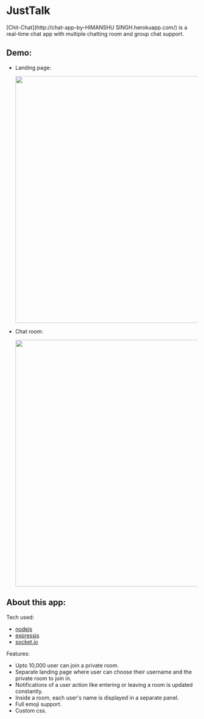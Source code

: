 # JustTalk

[Chit-Chat](http://chat-app-by-HIMANSHU SINGH.herokuapp.com/) is a real-time chat app with multiple chatting room and group chat support.

## Demo:

- Landing page:

    <img src="public/Images/demo1.png" width="650" height="auto">

- Chat room:

    <img src="public/Images/demo2.png" width="650" height="auto">

## About this app:

Tech used:

- [nodejs](https://nodejs.org/en/)
- [expressjs](https://expressjs.com/)
- [socket.io](https://socket.io/)

Features:

- Upto 10,000 user can join a private room.
- Separate landing page where user can choose their username and the private room to join in.
- Notifications of a user action like entering or leaving a room is updated constantly.
- Inside a room, each user's name is displayed in a separate panel.
- Full emoji support.
- Custom css.
